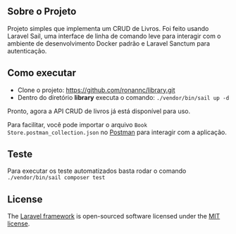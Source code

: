 ## Sobre o Projeto

Projeto simples que implementa um CRUD de Livros. Foi feito usando Laravel Sail, uma interface de linha de comando leve para interagir com o ambiente de
desenvolvimento Docker padrão e Laravel Sanctum para autenticação.

## Como executar

- Clone o projeto: https://github.com/ronannc/library.git
- Dentro do diretório **library** executa o comando: ```./vendor/bin/sail up -d```

Pronto, agora a API CRUD de livros já está disponível para uso.

Para facilitar, você pode importar o arquivo ```Book Store.postman_collection.json``` no [Postman](https://postman.com/) para interagir com a aplicação.

## Teste

Para executar os teste automatizados basta rodar o comando ```./vendor/bin/sail composer test```

## License

The [Laravel framework](https://laravel.com/) is open-sourced software licensed under the [MIT license](https://opensource.org/licenses/MIT).
